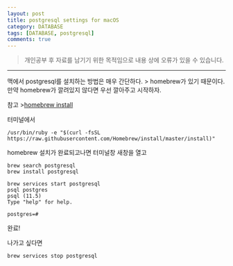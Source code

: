 ```yaml
---
layout: post
title: postgresql settings for macOS
category: DATABASE
tags: [DATABASE, postgresql]
comments: true
---
```


> 개인공부 후 자료를 남기기 위한 목적임으로 내용 상에 오류가 있을 수 있습니다.      

<hr>

맥에서 postgresql를 설치하는 방법은 매우 간단하다. > homebrew가 있기 때문이다. <br>
만약 homebrew가 깔려있지 않다면 우선 깔아주고 시작하자.

참고 >[homebrew install](https://brew.sh/index_ko)

터미널에서

```
/usr/bin/ruby -e "$(curl -fsSL https://raw.githubusercontent.com/Homebrew/install/master/install)"
```

homebrew 설치가 완료되고나면 터미널창 새창을 열고

```
brew search postgresql
brew install postgresql
```

```
brew services start postgresql
psql postgres
psql (11.5)
Type "help" for help.

postgres=#
```
완료!

나가고 싶다면

```
brew services stop postgresql
```
